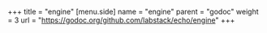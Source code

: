 +++
title = "engine"
[menu.side]
  name = "engine"
  parent = "godoc"
  weight = 3
  url = "https://godoc.org/github.com/labstack/echo/engine"
+++
